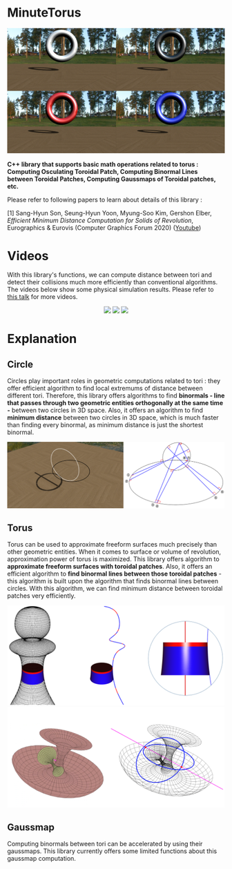 # MinuteTorus

<p align="center">
  <img src="Image/main.png">
</p>

**C++ library that supports basic math operations related to torus :  Computing Osculating Toroidal Patch, Computing Binormal Lines between Toroidal Patches, Computing Gaussmaps of Toroidal patches, etc.**

Please refer to following papers to learn about details of this library :

[1] Sang-Hyun Son, Seung-Hyun Yoon, Myung-Soo Kim, Gershon Elber, *Efficient Minimum Distance Computation for Solids of Revolution*, Eurographics & Eurovis (Computer Graphics Forum 2020) ([Youtube](https://www.youtube.com/watch?v=BoRHXYlMLIg&list=LL2Ppr2hf2VJkzTxKmkx-GzA&index=6&t=0s))

# Videos
With this library's functions, we can compute distance between tori and detect their collisions much more efficiently than conventional algorithms. The videos below show some  physical simulation results. Please refer to [this talk](https://www.youtube.com/watch?v=BoRHXYlMLIg&list=LL2Ppr2hf2VJkzTxKmkx-GzA&index=6&t=0s) for more videos.

<p align="center">
  <img src="Image/simA.gif">
  <img src="Image/simB.gif">
  <img src="Image/simC.gif">
</p>

# Explanation
## Circle
Circles play important roles in geometric computations related to tori : they offer efficient algorithm to find local extremums of distance between different tori. Therefore, this library offers algorithms to find **binormals - line that passes through two geometric entities orthogonally at the same time -** between two circles in 3D space. Also, it offers an algorithm to find **minimum distance** between two circles in 3D space, which is much faster than finding every binormal, as minimum distance is just the shortest binormal.

<p align="center">
  <img src="Image/Circle.png">
</p>

## Torus
Torus can be used to approximate freeform surfaces much precisely than other geometric entities. When it comes to surface or volume of revolution, approximation power of torus is maximized. This library offers algorithm to **approximate freeform surfaces with toroidal patches**. Also, it offers an efficient algorithm to **find binormal lines between those toroidal patches** - this algorithm is built upon the algorithm that finds binormal lines between circles. With this algorithm, we can find minimum distance between toroidal patches very efficiently.

<p align="center">
  <img src="Image/torus_approximation.png">
  <img src="Image/torus_binormal.png">
</p>

## Gaussmap
Computing binormals between tori can be accelerated by using their gaussmaps. This library currently offers some limited functions about this gaussmap computation.

